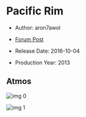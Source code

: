 # Pacific Rim

* Author: aron7awol

* [Forum Post](https://www.avsforum.com/threads/bass-eq-for-filtered-movies.2995212/post-56760572)

* Release Date: 2016-10-04
* Production Year: 2013

## Atmos

![img 0](https://i.imgur.com/sIDKC72.jpg)

![img 1](https://i.imgur.com/VNOyRre.png)

